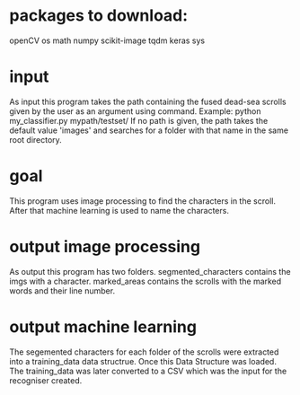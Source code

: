# packages to download:
openCV
os
math
numpy
scikit-image
tqdm
keras
sys

# input
As input this program takes the path containing the fused dead-sea scrolls given by the user as an argument using command. Example: python my_classifier.py mypath/testset/ 
If no path is given, the path takes the default value 'images' and searches for a folder with that name in the same root directory.


# goal
This program uses image processing to find the characters in the scroll. After that machine learning is used to name the characters.

# output image processing
As output this program has two folders.
segmented_characters contains the imgs with a character.
marked_areas contains the scrolls with the marked words and their line number. 

# output machine learning
The segemented characters for each folder of the scrolls were extracted into a training_data data structrue. Once this Data Structure was loaded. The training_data was later converted to a CSV which was the input for the recogniser created.
